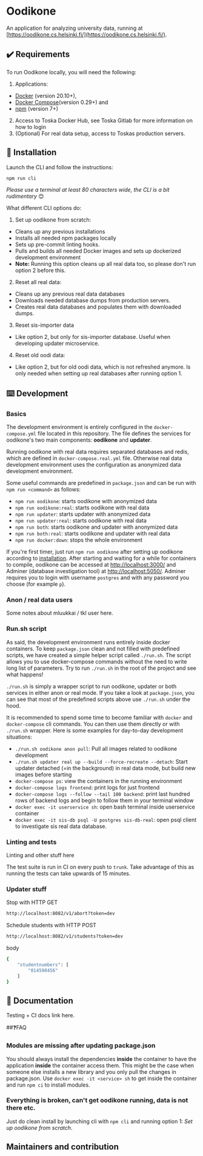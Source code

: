 # Oodikone

An application for analyzing university data, running at [https://oodikone.cs.helsinki.fi/](https://oodikone.cs.helsinki.fi/).

## ✔️ Requirements

To run Oodikone locally, you will need the following:

1. Applications:

- [Docker](https://docs.docker.com/install/) (version 20.10+),
- [Docker Compose](https://docs.docker.com/compose/install/)(version 0.29+) and
- [npm](https://docs.npmjs.com/cli/v7) (version 7+)

2. Access to Toska Docker Hub, see Toska Gitlab for more information on how to login
3. (Optional) For real data setup, access to Toskas production servers.

## 🚀 Installation

Launch the CLI and follow the instructions:

```bash
npm run cli
```

_Please use a terminal at least 80 characters wide, the CLI is a bit rudimentary_ 😊

What different CLI options do:

1. Set up oodikone from scratch:

- Cleans up any previous installations
- Installs all needed npm packages locally
- Sets up pre-commit linting hooks.
- Pulls and builds all needed Docker images and sets up dockerized development environment
- **Note:** Running this option cleans up all real data too, so please don't run option 2 before this.

2. Reset all real data:

- Cleans up any previous real data databases
- Downloads needed database dumps from production servers.
- Creates real data databases and populates them with downloaded dumps.

3. Reset sis-importer data

- Like option 2, but only for sis-importer database. Useful when developing updater microservice.

4. Reset old oodi data:

- Like option 2, but for old oodi data, which is not refreshed anymore. Is only needed when setting up real databases after running option 1.

## ⌨️ Development

### Basics

The development environment is entirely configured in the `docker-compose.yml` file located in this repository. The file defines the services for oodikone's two main components: **oodikone** and **updater**.

Running oodikone with real data requires separated databases and redis, which are defined in `docker-compose.real.yml` file. Otherwise real data development environment uses the configuration as anonymized data development environment.

Some useful commands are predefined in `package.json` and can be run with `npm run <command>` as follows:

- `npm run oodikone`: starts oodikone with anonymized data
- `npm run oodikone:real`: starts oodikone with real data
- `npm run updater`: starts updater with anonymized data
- `npm run updater:real`: starts oodikone with real data
- `npm run both`: starts oodikone and updater with anonymized data
- `npm run both:real`: starts oodikone and updater with real data
- `npm run docker:down`: stops the whole environment

If you're first timer, just run `npm run oodikone` after setting up oodikone according to [installation](#installation). After starting and waiting for a while for containers to compile, oodikone can be accessed at [http://localhost:3000/](http://localhost:3000/) and Adminer (database investigation tool) at [http://localhost:5050/](http://localhost:5050/). Adminer requires you to login with username `postgres` and with any password you choose (for example `p`).

### Anon / real data users

Some notes about mluukkai / tkl user here.

### Run.sh script

As said, the development environment runs entirely inside docker containers. To keep `package.json` clean and not filled with predefined scripts, we have created a simple helper script called `./run.sh`. The script allows you to use docker-compose commands without the need to write long list of parameters. Try to run `./run.sh` in the root of the project and see what happens!

`./run.sh` is simply a wrapper script to run oodikone, updater or both services in either anon or real mode. If you take a look at `package.json`, you can see that most of the predefined scripts above use `./run.sh` under the hood.

It is recommended to spend some time to become familiar with `docker` and `docker-compose` cli commands. You can then use them directly or with `./run.sh` wrapper. Here is some examples for day-to-day development situations:

- `./run.sh oodikone anon pull`: Pull all images related to oodikone development
- `./run.sh updater real up --build --force-recreate --detach`: Start updater detached (=in the background) in real data mode, but build new images before starting
- `docker-compose ps`: view the containers in the running environment
- `docker-compose logs frontend`: print logs for just frontend
- `docker-compose logs --follow --tail 100 backend`: print last hundred rows of backend logs and begin to follow them in your terminal window
- `docker exec -it userservice sh`: open bash terminal inside userservice container
- `docker exec -it sis-db psql -U postgres sis-db-real`: open psql client to investigate sis real data database.

### Linting and tests

Linting and other stuff here

The test suite is run in CI on every push to `trunk`. Take advantage of this as running the tests can take upwards of 15 minutes.

### Updater stuff

Stop with HTTP GET

```bash
http://localhost:8082/v1/abort?token=dev
```

Schedule students with HTTP POST

```bash
http://localhost:8082/v1/students?token=dev
```

body

```bash
{
    "studentnumbers": [
        "014598456"
    ]
}
```

## 📖 Documentation

Testing + CI docs link here.

##❓FAQ

### Modules are missing after updating package.json

You should always install the dependencies **inside** the container to have the application **inside** the container access them. This might be the case when someone else installs a new library and you only pull the changes in package.json. Use `docker exec -it <service> sh` to get inside the container and run `npm ci` to install modules.

### Everything is broken, can't get oodikone running, data is not there etc.

Just do clean install by launching cli with `npm cli` and running option 1: _Set up oodikone from scratch_.

## Maintainers and contribution

